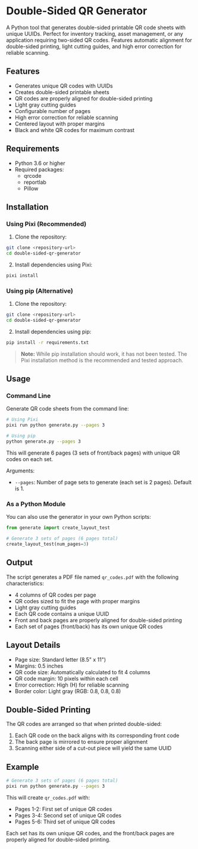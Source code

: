 # Double-Sided QR Generator

A Python tool that generates double-sided printable QR code sheets with unique UUIDs. Perfect for inventory tracking, asset management, or any application requiring two-sided QR codes. Features automatic alignment for double-sided printing, light cutting guides, and high error correction for reliable scanning.

## Features

- Generates unique QR codes with UUIDs
- Creates double-sided printable sheets
- QR codes are properly aligned for double-sided printing
- Light gray cutting guides
- Configurable number of pages
- High error correction for reliable scanning
- Centered layout with proper margins
- Black and white QR codes for maximum contrast

## Requirements

- Python 3.6 or higher
- Required packages:
  - qrcode
  - reportlab
  - Pillow

## Installation

### Using Pixi (Recommended)

1. Clone the repository:
```bash
git clone <repository-url>
cd double-sided-qr-generator
```

2. Install dependencies using Pixi:
```bash
pixi install
```

### Using pip (Alternative)

1. Clone the repository:
```bash
git clone <repository-url>
cd double-sided-qr-generator
```

2. Install dependencies using pip:
```bash
pip install -r requirements.txt
```

> **Note:** While pip installation should work, it has not been tested. The Pixi installation method is the recommended and tested approach.

## Usage

### Command Line

Generate QR code sheets from the command line:

```bash
# Using Pixi
pixi run python generate.py --pages 3

# Using pip
python generate.py --pages 3
```

This will generate 6 pages (3 sets of front/back pages) with unique QR codes on each set.

Arguments:
- `--pages`: Number of page sets to generate (each set is 2 pages). Default is 1.

### As a Python Module

You can also use the generator in your own Python scripts:

```python
from generate import create_layout_test

# Generate 3 sets of pages (6 pages total)
create_layout_test(num_pages=3)
```

## Output

The script generates a PDF file named `qr_codes.pdf` with the following characteristics:

- 4 columns of QR codes per page
- QR codes sized to fit the page with proper margins
- Light gray cutting guides
- Each QR code contains a unique UUID
- Front and back pages are properly aligned for double-sided printing
- Each set of pages (front/back) has its own unique QR codes

## Layout Details

- Page size: Standard letter (8.5" x 11")
- Margins: 0.5 inches
- QR code size: Automatically calculated to fit 4 columns
- QR code margin: 10 pixels within each cell
- Error correction: High (H) for reliable scanning
- Border color: Light gray (RGB: 0.8, 0.8, 0.8)

## Double-Sided Printing

The QR codes are arranged so that when printed double-sided:
1. Each QR code on the back aligns with its corresponding front code
2. The back page is mirrored to ensure proper alignment
3. Scanning either side of a cut-out piece will yield the same UUID

## Example

```bash
# Generate 3 sets of pages (6 pages total)
pixi run python generate.py --pages 3
```

This will create `qr_codes.pdf` with:
- Pages 1-2: First set of unique QR codes
- Pages 3-4: Second set of unique QR codes
- Pages 5-6: Third set of unique QR codes

Each set has its own unique QR codes, and the front/back pages are properly aligned for double-sided printing. 